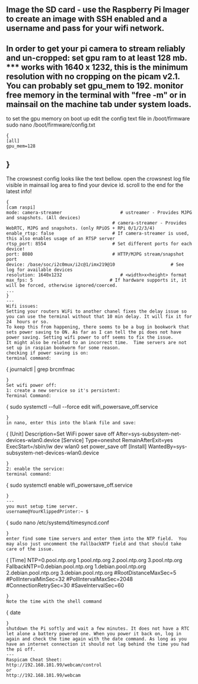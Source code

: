 Image the SD card - use the Raspberry Pi Imager to create an image with SSH enabled and a username and pass for your wifi network.
---
In order to get your pi camera to stream reliably and un-cropped:
set gpu ram to at least 128 mb. *** works with 1640 x 1232, this is the minimum resolution with no cropping on the picam v2.1.  You can probably set gpu_mem to 192.  monitor free memory in the terminal with "free -m"  or in mainsail on the machine tab under system loads.
-
to set the gpu memory on boot up edit the config text file in /boot/firmware
sudo nano /boot/firmware/config.txt
```
{
[all]
gpu_mem=128
```
}
---
The crowsnest config looks like the text bellow. open the crowsnest log file visible in mainsail log area to find your device id. scroll to the end for the latest info!
```
{
[cam raspi]
mode: camera-streamer                      # ustreamer - Provides MJPG and snapshots. (All devices)
                                        # camera-streamer - Provides WebRTC, MJPG and snapshots. (only RPiOS + RPi 0/1/2/3/4)
enable_rtsp: false                      # If camera-streamer is used, this also enables usage of an RTSP server
rtsp_port: 8554                         # Set different ports for each device!
port: 8080                              # HTTP/MJPG stream/snapshot port
device: /base/soc/i2c0mux/i2c@1/imx219@10                     # See log for available devices
resolution: 1640x1232                      # <width>x<height> format
max_fps: 5                             # If hardware supports it, it will be forced, otherwise ignored/coerced.
...
}
---
Wifi issues:  
Setting your routers WiFi to another chanel fixes the delay issue so you can use the terminal without that 10 min delay. It will fix it for 24  hours or so.
To keep this from happening, there seems to be a bug in bookwork that sets power saving to ON. As far as I can tell the pi does not have power saving. Setting wifi power to off seems to fix the issue.  
It might also be related to an incorrect time.  Time servers are not set up in raspian bookworm for some reason.
checking if power saving is on:
terminal command:    
```
{
journalctl | grep brcmfmac
```
}
Set wifi power off:
1: create a new service so it's persistent:
Terminal Command:
```
{
sudo systemctl --full --force edit wifi_powersave_off.service
```
}
in nano, enter this into the blank file and save:
```
{
[Unit]
Description=Set WiFi power save off
After=sys-subsystem-net-devices-wlan0.device
[Service]
Type=oneshot
RemainAfterExit=yes
ExecStart=/sbin/iw dev wlan0 set power_save off
[Install]
WantedBy=sys-subsystem-net-devices-wlan0.device
```
}
2: enable the service:
terminal command:
```
{
sudo systemctl enable wifi_powersave_off.service
```
}
---
you must setup time server.  
username@YourKlippedPrinter:~ $ 
```
{
sudo nano /etc/systemd/timesyncd.conf
```
}
enter find some time servers and enter them into the NTP field.  You may also just uncomment the FallbackNTP field and that should take care of the issue.
```
{ 
[Time]
NTP=0.pool.ntp.org 1.pool.ntp.org 2.pool.ntp.org 3.pool.ntp.org
FallbackNTP=0.debian.pool.ntp.org 1.debian.pool.ntp.org 2.debian.pool.ntp.org 3.debian.pool.ntp.org
#RootDistanceMaxSec=5
#PollIntervalMinSec=32
#PollIntervalMaxSec=2048
#ConnectionRetrySec=30
#SaveIntervalSec=60
```
}
Note the time with the shell command
```
{
date
```
}
shutdown the Pi softly and wait a few minutes. It does not have a RTC let alone a battery powered one. When you power it back on, log in again and check the time again with the date command. As long as you have an internet connection it should not lag behind the time you had the pi off.
---
Raspicam Cheat Sheet:
http://192.168.101.99/webcam/control
or
http://192.168.101.99/webcam